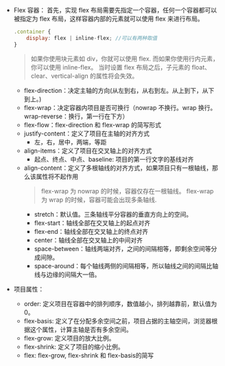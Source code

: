 - Flex 容器：
  首先，实现 flex 布局需要先指定一个容器，任何一个容器都可以被指定为 flex 布局，这样容器内部的元素就可以使用 flex 来进行布局。

  ```js
  .container {
      display: flex | inline-flex; //可以有两种取值
  }
  ```

  > 如果你使用块元素如 div，你就可以使用 flex.
  > 而如果你使用行内元素，你可以使用 inline-flex。
  > 当时设置 flex 布局之后，子元素的 float、clear、vertical-align 的属性将会失效。

  - flex-direction：决定主轴的方向(从左到右，从右到左。从上到下，从下到上。)
  - flex-wrap：决定容器内项目是否可换行（nowrap 不换行。wrap 换行。wrap-reverse：换行，第一行在下方）
  - flex-flow：flex-direction 和 flex-wrap 的简写形式
  - justify-content：定义了项目在主轴的对齐方式
    - 左，右，居中，两端，等距
  - align-items：定义了项目在交叉轴上的对齐方式
    - 起点、终点、中点、baseline: 项目的第一行文字的基线对齐
  - align-content：定义了多根轴线的对齐方式，如果项目只有一根轴线，那么该属性将不起作用
    > flex-wrap 为 nowrap 的时候，容器仅存在一根轴线。
    > flex-wrap 为 wrap 的时候，容器可能会出现多条轴线.
    - stretch：默认值。三条轴线平分容器的垂直方向上的空间。
    - flex-start：轴线全部在交叉轴上的起点对齐
    - flex-end：轴线全部在交叉轴上的终点对齐
    - center：轴线全部在交叉轴上的中间对齐
    - space-between：轴线两端对齐，之间的间隔相等，即剩余空间等分成间隙。
    - space-around：每个轴线两侧的间隔相等，所以轴线之间的间隔比轴线与边缘的间隔大一倍。

- 项目属性：
    - order: 定义项目在容器中的排列顺序，数值越小，排列越靠前，默认值为 0。
    - flex-basis: 定义了在分配多余空间之前，项目占据的主轴空间，浏览器根据这个属性，计算主轴是否有多余空间。
    - flex-grow: 定义项目的放大比例。
    - flex-shrink: 定义了项目的缩小比例。
    - flex: flex-grow, flex-shrink 和 flex-basis的简写






